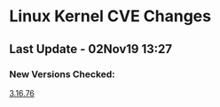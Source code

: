 
# **Linux Kernel CVE Changes**

## Last Update - 02Nov19 13:27

### **New Versions Checked:**

[3.16.76](streams/3.16)  


